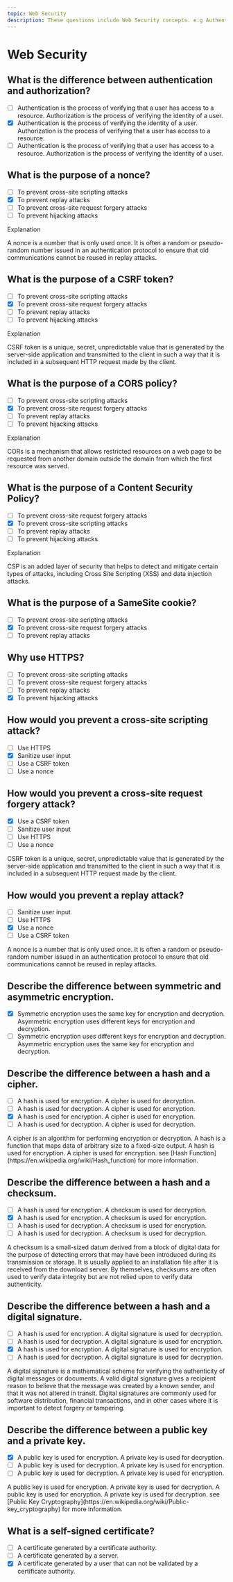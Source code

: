 ```yaml
---
topic: Web Security
description: These questions include Web Security concepts. e.g Authentication, Authorization, and Web Security e.t.c
---
```


# Web Security

## What is the difference between authentication and authorization?

- [ ] Authentication is the process of verifying that a user has access to a resource. Authorization is the process of verifying the identity of a user.
- [x] Authentication is the process of verifying the identity of a user. Authorization is the process of verifying that a user has access to a resource.
- [ ] Authentication is the process of verifying that a user has access to a resource. Authorization is the process of verifying the identity of a user.

## What is the purpose of a nonce?

- [ ] To prevent cross-site scripting attacks
- [x] To prevent replay attacks
- [ ] To prevent cross-site request forgery attacks
- [ ] To prevent hijacking attacks

<explanantion>
<summary>Explanation</summary>
<p>
A nonce is a number that is only used once. It is often a random or pseudo-random number issued in an authentication protocol to ensure that old communications cannot be reused in replay attacks.
</p>
</explanantion>

## What is the purpose of a CSRF token?

- [ ] To prevent cross-site scripting attacks
- [x] To prevent cross-site request forgery attacks
- [ ] To prevent replay attacks
- [ ] To prevent hijacking attacks

<explanantion>
<summary>Explanation</summary>
<p>
CSRF token is a unique, secret, unpredictable value that is generated by the server-side application and transmitted to the client in such a way that it is included in a subsequent HTTP request made by the client.
</p>

## What is the purpose of a CORS policy?

- [ ] To prevent cross-site scripting attacks
- [x] To prevent cross-site request forgery attacks
- [ ] To prevent replay attacks
- [ ] To prevent hijacking attacks

<explanantion>
<summary>Explanation</summary>
<p>
CORs is a mechanism that allows restricted resources on a web page to be requested from another domain outside the domain from which the first resource was served.
</p>
</explanantion>

## What is the purpose of a Content Security Policy?

- [ ] To prevent cross-site request forgery attacks
- [x] To prevent cross-site scripting attacks
- [ ] To prevent replay attacks
- [ ] To prevent hijacking attacks

<explanantion>
<summary>Explanation</summary>
<p>
CSP is an added layer of security that helps to detect and mitigate certain types of attacks, including Cross Site Scripting (XSS) and data injection attacks.
</p>

## What is the purpose of a SameSite cookie?

- [ ] To prevent cross-site scripting attacks
- [x] To prevent cross-site request forgery attacks
- [ ] To prevent replay attacks

## Why use HTTPS?

- [ ] To prevent cross-site scripting attacks
- [ ] To prevent cross-site request forgery attacks
- [ ] To prevent replay attacks
- [x] To prevent hijacking attacks

## How would you prevent a cross-site scripting attack?

- [ ] Use HTTPS
- [x] Sanitize user input
- [ ] Use a CSRF token
- [ ] Use a nonce

## How would you prevent a cross-site request forgery attack?

- [x] Use a CSRF token
- [ ] Sanitize user input
- [ ] Use HTTPS
- [ ] Use a nonce

<explanantion>
CSRF token is a unique, secret, unpredictable value that is generated by the server-side application and transmitted to the client in such a way that it is included in a subsequent HTTP request made by the client.
</explanantion>

## How would you prevent a replay attack?

- [ ] Sanitize user input
- [ ] Use HTTPS
- [x] Use a nonce
- [ ] Use a CSRF token

<explanantion>
A nonce is a number that is only used once. It is often a random or pseudo-random number issued in an authentication protocol to ensure that old communications cannot be reused in replay attacks.
</explanantion>

## Describe the difference between symmetric and asymmetric encryption.

- [x] Symmetric encryption uses the same key for encryption and decryption. Asymmetric encryption uses different keys for encryption and decryption.
- [ ] Symmetric encryption uses different keys for encryption and decryption. Asymmetric encryption uses the same key for encryption and decryption.

## Describe the difference between a hash and a cipher.

- [ ] A hash is used for encryption. A cipher is used for decryption.
- [ ] A hash is used for decryption. A cipher is used for encryption.
- [x] A hash is used for encryption. A cipher is used for encryption.
- [ ] A hash is used for decryption. A cipher is used for decryption.

<explanantion>
A cipher is an algorithm for performing encryption or decryption. A hash is a function that maps data of arbitrary size to a fixed-size output. A hash is used for encryption. A cipher is used for encryption. see [Hash Function](https://en.wikipedia.org/wiki/Hash_function) for more information.
</explanantion>

## Describe the difference between a hash and a checksum.

- [ ] A hash is used for encryption. A checksum is used for decryption.
- [x] A hash is used for encryption. A checksum is used for encryption.
- [ ] A hash is used for decryption. A checksum is used for encryption.
- [ ] A hash is used for decryption. A checksum is used for decryption.

<explanantion>
A checksum is a small-sized datum derived from a block of digital data for the purpose of detecting errors that may have been introduced during its transmission or storage. It is usually applied to an installation file after it is received from the download server. By themselves, checksums are often used to verify data integrity but are not relied upon to verify data authenticity.
</explanantion>

## Describe the difference between a hash and a digital signature.

- [ ] A hash is used for encryption. A digital signature is used for decryption.
- [ ] A hash is used for decryption. A digital signature is used for encryption.
- [x] A hash is used for encryption. A digital signature is used for encryption.
- [ ] A hash is used for decryption. A digital signature is used for decryption.

<explanantion>
A digital signature is a mathematical scheme for verifying the authenticity of digital messages or documents. A valid digital signature gives a recipient reason to believe that the message was created by a known sender, and that it was not altered in transit. Digital signatures are commonly used for software distribution, financial transactions, and in other cases where it is important to detect forgery or tampering.
</explanantion>


## Describe the difference between a public key and a private key.

- [x] A public key is used for encryption. A private key is used for decryption.
- [ ] A public key is used for decryption. A private key is used for encryption.
- [ ] A public key is used for decryption. A private key is used for encryption.

<explanantion>
A public key is used for encryption. A private key is used for decryption. A public key is used for encryption. A private key is used for decryption. see [Public Key Cryptography](https://en.wikipedia.org/wiki/Public-key_cryptography) for more information.
</explanantion>

## What is a self-signed certificate?

- [ ] A certificate generated by a certificate authority.
- [ ] A certificate generated by a server.
- [x] A certificate generated by a user that can not be validated by a certificate authority.
